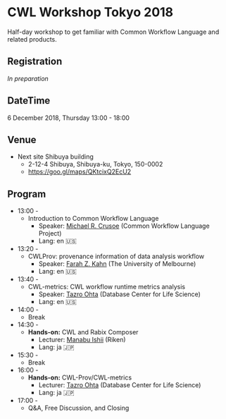 # CWL Workshop Tokyo 2018

Half-day workshop to get familiar with Common Workflow Language and related products.

## Registration

*In preparation*

## DateTime

6 December 2018, Thursday 13:00 - 18:00

## Venue

- Next site Shibuya building
  - 2-12-4 Shibuya, Shibuya-ku, Tokyo, 150-0002
  - https://goo.gl/maps/QKtcixQ2EcU2

## Program

- 13:00 -
  - Introduction to Common Workflow Language
    - Speaker: [Michael R. Crusoe](https://github.com/mr-c) (Common Workflow Language Project)
    - Lang: en 🇺🇸
- 13:20 -
  - CWLProv: provenance information of data analysis workflow
    - Speaker: [Farah Z. Kahn](https://github.com/FarahZKhan) (The University of Melbourne)
    - Lang: en 🇺🇸
- 13:40 -
  - CWL-metrics: CWL workflow runtime metrics analysis
    - Speaker: [Tazro Ohta](https://github.com/inutano/) (Database Center for Life Science)
    - Lang: en 🇺🇸
- 14:00 -
  - Break
- 14:30 -
  - **Hands-on:** CWL and Rabix Composer
    - Lecturer: [Manabu Ishii](https://github.com/manabuishii) (Riken)
    - Lang: ja 🇯🇵
- 15:30 -
  - Break
- 16:00 -
  - **Hands-on:** CWL-Prov/CWL-metrics
    - Lecturer: [Tazro Ohta](https://github.com/inutano/) (Database Center for Life Science)
    - Lang: ja 🇯🇵
- 17:00 -
  - Q&A, Free Discussion, and Closing
